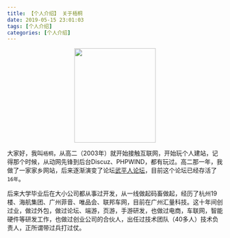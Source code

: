 ```yaml
---
title: 【个人介绍】 关于梧桐
date: 2019-05-15 23:01:03
tags: [个人介绍]
categories: [个人介绍]
---
```

<center>
<img src="/wutong.jpg" height="220" width="190" >
</center>

大家好，我叫`梧桐`，从高二（2003年）就开始接触互联网，开始玩个人建站，记得那个时候，从动网先锋到后台Discuz、PHPWIND，都有玩过。高二那一年，我做了一家家乡网站，后来逐渐演变了论坛[武平人论坛](http://www.wpren.com)，目前这个论坛已经存活了`16年`。


后来大学毕业后在大小公司都从事过开发，从一线做起码畜做起，经历了杭州19楼、海航集团、广州菲音、唯品会、联邦车网，目前在广州汇量科技。这十年间创过业，做过外包，做过论坛、端游，页游，手游研发，也做过电商，车联网，智能硬件等研发工作，也做过创业公司的合伙人，出任过技术团队（40多人）技术负责人，正所谓带过兵打过仗。
